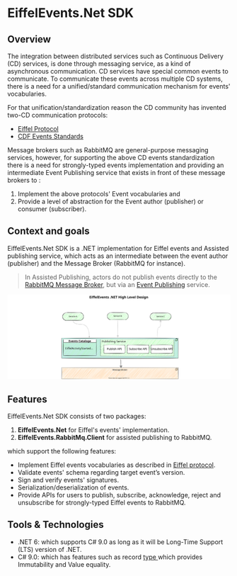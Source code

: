 # EiffelEvents.Net SDK

## Overview

The integration between distributed services such as Continuous Delivery (CD)  services, is done through messaging service, as a kind of asynchronous communication. CD services have special common events to communicate. To communicate these events across multiple CD systems,  there is a need for a unified/standard communication mechanism for events' vocabularies.

For that unification/standardization reason the CD community has invented two-CD communication protocols: 

- [Eiffel Protocol](https://github.com/eiffel-community/eiffel)
- [CDF Events Standards](https://github.com/cdfoundation/sig-events)

Message brokers such as RabbitMQ are general-purpose messaging services, however, for supporting the above CD events standardization there is a need for strongly-typed events implementation and providing an intermediate Event Publishing service that exists in front of these message brokers to :

1. Implement the above protocols' Event vocabularies and 
2. Provide a level of abstraction for the Event author (publisher) or consumer (subscriber).



## Context and goals

EiffelEvents.Net SDK is a .NET implementation for Eiffel events and  Assisted publishing service, which acts as an intermediate between the event author (publisher) and the Message Broker (RabbitMQ for instance).

> In Assisted Publishing, actors do not publish events directly to the [RabbitMQ Message Broker](https://eiffel-community.github.io/eiffel-sepia/rabbitmq-message-broker.html), but via an [Event Publishing](https://eiffel-community.github.io/eiffel-sepia/event-publishing.html) service.

![](../images/high-level-design.svg)

## Features

EiffelEvents.Net SDK consists of two packages:

1. **EiffelEvents.Net** for Eiffel's events' implementation.
2. **EiffelEvents.RabbitMq.Client** for assisted publishing to RabbitMQ.

which support the following features:

- Implement Eiffel events vocabularies as described in [Eiffel protocol](https://github.com/eiffel-community).
- Validate events' schema regarding target event’s version.
- Sign and verify events' signatures.
- Serialization/deserialization of events.
- Provide  APIs for users to publish, subscribe, acknowledge, reject and unsubscribe for strongly-typed Eiffel events to RabbitMQ.

## Tools & Technologies

- .NET 6: which supports C# 9.0 as long as it will be Long-Time Support (LTS) version of .NET.
- C# 9.0: which has features such as record [type ](https://docs.microsoft.com/en-us/dotnet/csharp/whats-new/csharp-9#record-types)which provides Immutability and Value equality.
